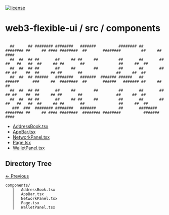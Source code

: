 
[![license](https://img.shields.io/github/license/jamesisaac/react-native-background-task.svg)](https://opensource.org/licenses/MIT)


# web3-flexible-ui / src / components

```

  ##      ## ######## ########   #######          ######## ##       ######## ##     ## #### ########  ##       ########         ##     ## #### 
  ##  ##  ## ##       ##     ## ##     ##         ##       ##       ##        ##   ##   ##  ##     ## ##       ##               ##     ##  ##  
  ##  ##  ## ##       ##     ##        ##         ##       ##       ##         ## ##    ##  ##     ## ##       ##               ##     ##  ##  
  ##  ##  ## ######   ########   #######  ####### ######   ##       ######      ###     ##  ########  ##       ######   ####### ##     ##  ##  
  ##  ##  ## ##       ##     ##        ##         ##       ##       ##         ## ##    ##  ##     ## ##       ##               ##     ##  ##  
  ##  ##  ## ##       ##     ## ##     ##         ##       ##       ##        ##   ##   ##  ##     ## ##       ##               ##     ##  ##  
   ###  ###  ######## ########   #######          ##       ######## ######## ##     ## #### ########  ######## ########          #######  #### 

```


 - [AddressBook.tsx](./AddressBook.tsx) - [AppBar.tsx](./AppBar.tsx) - [NetworkPanel.tsx](./NetworkPanel.tsx) - [Page.tsx](./Page.tsx) - [WalletPanel.tsx](./WalletPanel.tsx)
## Directory Tree
[<- Previous](https://github.com/marc-aurele-besner/web3-flexible-ui)
```
components/
   │   AddressBook.tsx
   │   AppBar.tsx
   │   NetworkPanel.tsx
   │   Page.tsx
   │   WalletPanel.tsx
```
